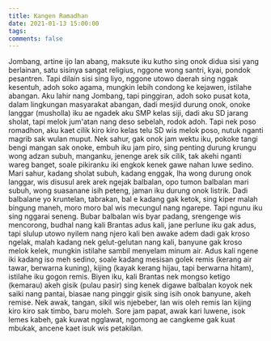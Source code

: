 ```yaml
---
title: Kangen Ramadhan
date: 2021-01-13 15:00:00
tags:
comments: false
---
```

Jombang, artine ijo lan abang, maksute iku kutho sing onok didua sisi yang berlainan, satu sisinya sangat religius, nggone wong santri, kyai, pondok pesantren. Tapi dilain sisi sing liyo, nggone utowo daerah sing nggak kesentuh, adoh soko agama, mungkin lebih condong ke kejawen, istilahe abangan. 
Aku lahir nang Jombang, tapi pinggiran, adoh soko pusat kota, dalam lingkungan masyarakat abangan, dadi mesjid durung onok, onoke langgar (musholla) iku ae ngadek aku SMP kelas siji, dadi aku SD jarang sholat, tapi melok jum'atan nang deso sebelah, rodok adoh. 
Tapi nek poso romadhon, aku kaet cilik kiro kiro kelas telu SD wis melok poso, nutuk nganti magrib sak wulan muput.
Nek sahur, gak onok jam wektu iku, pokoke tangi bengi mangan sak onoke, embuh iku jam piro, sing penting durung krungu wong adzan subuh, manganku, jenenge arek sik cilik, tak akehi nganti wareg banget, soale pikiranku iki engkok kenek gawe nahan luwe sedino. Mari sahur, kadang sholat subuh, kadang enggak, lha wong durung onok langgar, wis disusul arek arek ngejak balbalan, opo tumon balbalan mari subuh, wong suasanane isih peteng, jaman iku durung onok listrik. Dadi balbalane yo kruntelan, tabrakan, bal e kadang gak ketok, sing kiper malah bingung maneh, moro moro bal wis mecungul nang ngarepe. Tapi ngunu iku sing nggarai seneng. 
Bubar balbalan wis byar padang, srengenge wis mencorong, budhal nang kali Brantas adus kali, jane perlune iku gak adus, tapi slulup utowo nyilem nang njero kali ben awake adem dadi gak kroso ngelak, malah kadang nek gelut-gelutan nang kali, banyune gak kroso melok kelek, mungkin istilahe sambil menyelam minum air. 
Adus kali ngene iki kadang iso meh sedino, soale kadang mesisan golek remis (kerang air tawar, berwarna kuning), kijing (kayak kerang hijau, tapi berwarna hitam), istilahe iku gogon remis. 
Biyen iku, kali Brantas nek mongso ketigo (kemarau) akeh gisik (pulau pasir) sing kenek digawe balbalan koyok nek saiki nang pantai, biasae nang pinggir gisik sing isih onok banyune, akeh remise.
Nek awak, tangan, sikil wis njebeber, lan wis oleh remis lan kijing kiro kiro sak timbo, baru moleh. 
Sore jam papat, awak kari luwene, isok lemes kabeh, gak kuwat ngglawat, ngomong ae cangkeme gak kuat mbukak, ancene kaet isuk wis petakilan.